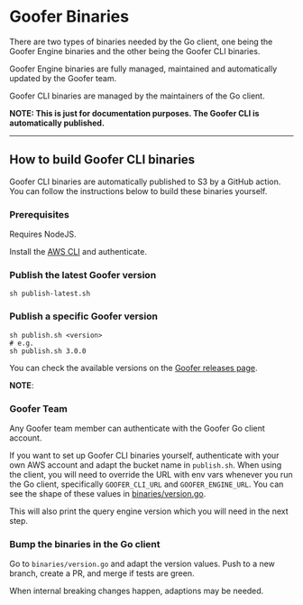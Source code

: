 # Goofer Binaries

There are two types of binaries needed by the Go client, one being the Goofer Engine binaries and the other being the
Goofer CLI binaries.

Goofer Engine binaries are fully managed, maintained and automatically updated by the Goofer team.

Goofer CLI binaries are managed by the maintainers of the Go client.

**NOTE: This is just for documentation purposes. The Goofer CLI is automatically published.**

--------

## How to build Goofer CLI binaries

Goofer CLI binaries are automatically published to S3 by a GitHub action. You can follow the instructions below to build
these binaries yourself.

### Prerequisites

Requires NodeJS.

Install the [AWS CLI](https://aws.amazon.com/cli/) and authenticate.

### Publish the latest Goofer version

```shell script
sh publish-latest.sh
```

### Publish a specific Goofer version

```shell script
sh publish.sh <version>
# e.g.
sh publish.sh 3.0.0
```

You can check the available versions on the [Goofer releases page](https://github.com/gooferOrm/goofer/releases).

**NOTE**:

### Goofer Team

Any Goofer team member can authenticate with the Goofer Go client account.

If you want to set up Goofer CLI binaries yourself, authenticate with your own AWS account and adapt the bucket name
in `publish.sh`.
When using the client, you will need to override the URL with env vars whenever you run the Go client, specifically
`GOOFER_CLI_URL` and `GOOFER_ENGINE_URL`. You can see the shape of these values
in [binaries/version.go](https://github.com/gooferOrm/goofer/blob/main/binaries/version.go).

This will also print the query engine version which you will need in the next step.

### Bump the binaries in the Go client

Go to `binaries/version.go` and adapt
the version values.
Push to a new branch, create a PR, and merge if tests are green.

When internal breaking changes happen, adaptions may be needed.
